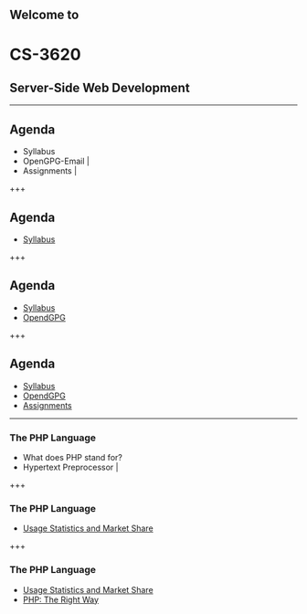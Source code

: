 ## Welcome to
# CS-3620
## Server-Side Web Development

---

## Agenda

- Syllabus
- OpenGPG-Email |
- Assignments   |

+++

## Agenda

- [Syllabus](https://weber.instructure.com/courses/439313/assignments/syllabus)

+++

## Agenda

- [Syllabus](https://weber.instructure.com/courses/439313/assignments/syllabus)
- [OpendGPG](http://openpgp.org/software/)


+++

## Agenda

- [Syllabus](https://weber.instructure.com/courses/439313/assignments/syllabus)
- [OpendGPG](https://openpgp.org/software/)
- [Assignments](https://repl.it)

---

### The PHP Language

- What does PHP stand for?
- Hypertext Preprocessor |

+++

### The PHP Language

- [Usage Statistics and Market Share](https://w3techs.com/technologies/overview/programming_language/all)

+++

### The PHP Language

- [Usage Statistics and Market Share](https://w3techs.com/technologies/overview/programming_language/all)
- [PHP: The Right Way](http://www.phptherightway.com)


